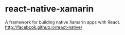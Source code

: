 # react-native-xamarin
A framework for building native Xamarin apps with React. http://facebook.github.io/react-native/
